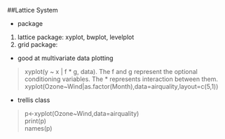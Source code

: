 ##Lattice System

* package
1. lattice package: xyplot, bwplot, levelplot
2. grid package:  

* good at multivariate data plotting  
> xyplot(y ~ x | f * g, data). The f and g represent the optional conditioning variables. The * represents interaction between them.
> xyplot(Ozone~Wind|as.factor(Month),data=airquality,layout=c(5,1))  

* trellis class
> p<-xyplot(Ozone~Wind,data=airquality)  
> print(p)  
> names(p)
